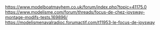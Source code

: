 https://www.modelboatmayhem.co.uk/forum/index.php?topic=41175.0
https://www.modelisme.com/forum/threads/focus-de-chez-joysway-montage-modifs-tests.169896/    
https://modelismenavalradioc.forumactif.com/t11953-le-focus-de-joysway

